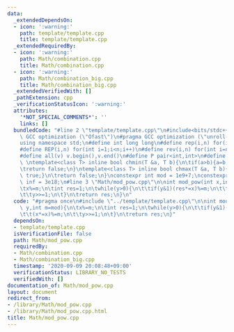 ```yaml
---
data:
  _extendedDependsOn:
  - icon: ':warning:'
    path: template/template.cpp
    title: template/template.cpp
  _extendedRequiredBy:
  - icon: ':warning:'
    path: Math/combination.cpp
    title: Math/combination.cpp
  - icon: ':warning:'
    path: Math/combination_big.cpp
    title: Math/combination_big.cpp
  _extendedVerifiedWith: []
  _pathExtension: cpp
  _verificationStatusIcon: ':warning:'
  attributes:
    '*NOT_SPECIAL_COMMENTS*': ''
    links: []
  bundledCode: "#line 2 \"template/template.cpp\"\n#include<bits/stdc++.h>\n#pragma\
    \ GCC optimization (\"Ofast\")\n#pragma GCC optimization (\"unroll-loops\")\n\
    using namespace std;\n#define int long long\n#define rep(i,n) for(int i=0;i<n;i++)\n\
    #define REP(i,n) for(int i=1;i<n;i++)\n#define rev(i,n) for(int i=n-1;i>=0;i--)\n\
    #define all(v) v.begin(),v.end()\n#define P pair<int,int>\n#define len(s) (int)s.size()\n\
    \ \ntemplate<class T> inline bool chmin(T &a, T b){\n\tif(a>b){a=b;return true;}\n\
    \treturn false;\n}\ntemplate<class T> inline bool chmax(T &a, T b){\n\tif(a<b){a=b;return\
    \ true;}\n\treturn false;\n}\nconstexpr int mod = 1e9+7;\nconstexpr long long\
    \ inf = 3e18;\n#line 3 \"Math/mod_pow.cpp\"\n\nint mod_pow(int x,int y,int m=mod){\n\
    \tx%=m;\n\tint res=1;\n\twhile(y>0){\n\t\tif(y&1)(res*=x)%=m;\n\t\t(x*=x)%=m;\n\
    \t\ty>>=1;\n\t}\n\treturn res;\n}\n"
  code: "#pragma once\n#include \"../template/template.cpp\"\n\nint mod_pow(int x,int\
    \ y,int m=mod){\n\tx%=m;\n\tint res=1;\n\twhile(y>0){\n\t\tif(y&1)(res*=x)%=m;\n\
    \t\t(x*=x)%=m;\n\t\ty>>=1;\n\t}\n\treturn res;\n}"
  dependsOn:
  - template/template.cpp
  isVerificationFile: false
  path: Math/mod_pow.cpp
  requiredBy:
  - Math/combination.cpp
  - Math/combination_big.cpp
  timestamp: '2020-09-09 20:08:48+09:00'
  verificationStatus: LIBRARY_NO_TESTS
  verifiedWith: []
documentation_of: Math/mod_pow.cpp
layout: document
redirect_from:
- /library/Math/mod_pow.cpp
- /library/Math/mod_pow.cpp.html
title: Math/mod_pow.cpp
---
```

